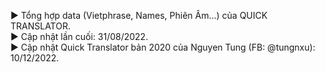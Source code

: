 ► Tổng hợp data (Vietphrase, Names, Phiên Âm...) của QUICK TRANSLATOR.<br />
► Cập nhật lần cuối: 31/08/2022.<br />
► Cập nhật Quick Translator bản 2020 của Nguyen Tung (FB: @tungnxu): 10/12/2022.
